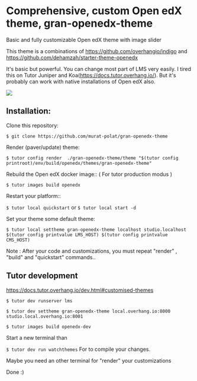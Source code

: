# Comprehensive, custom Open edX theme,  gran-openedx-theme

Basic and fully customizable Open edX theme with image slider

This theme is a combinations of  https://github.com/overhangio/indigo  and https://github.com/dehamzah/starter-theme-openedx
 
 It's  basic but  powerful. You can change most part of LMS very easily. I tired this on Tutor Juniper and Koa(https://docs.tutor.overhang.io/). But it's probably can work with native installations of Open edX also.

 ![](src/GranV2.gif)

 ## Installation:

 Clone this repository:

`$ git clone https://github.com/murat-polat/gran-openedx-theme`

 Render (paver/update) theme:

`$ tutor config render  ./gran-openedx-theme/theme "$(tutor config printroot)/env/build/openedx/themes/gran-openedx-theme" `

Rebuild the Open edX docker image:: ( For tutor production modus )

`$ tutor images build openedx`


Restart your platform::


`$ tutor local quickstart`   or  `$ tutor local start -d`


Set your theme some default theme:

`$ tutor local settheme gran-openedx-theme localhost studio.localhost  $(tutor config printvalue LMS_HOST) $(tutor config printvalue CMS_HOST)`



Note : After your code and customizations, you must repeat "render" , "build" and "quickstart" commands..

## Tutor development

https://docs.tutor.overhang.io/dev.html#customised-themes

`$ tutor dev runserver lms`

`$ tutor dev settheme gran-openedx-theme local.overhang.io:8000 studio.local.overhang.io:8001`

`$ tutor images build openedx-dev`

Start a new terminal than

`$ tutor dev run watchthemes`  For to compile your changes. 

Maybe you need an other terminal for "render" your customizations 

Done :)



